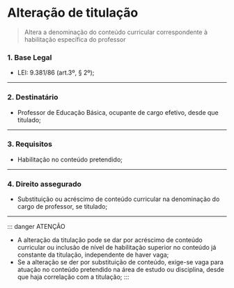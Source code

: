 # Alteração de titulação
> Altera a denominação do conteúdo curricular correspondente à habilitação específica do professor

### 1. Base Legal
+ LEI: 9.381/86 (art.3º, § 2º);
---

### 2. Destinatário
+ Professor de Educação Básica, ocupante de cargo efetivo, desde que titulado;
---

### 3. Requisitos
+ Habilitação no conteúdo pretendido;
---

### 4. Direito assegurado
+ Substituição ou acréscimo de conteúdo curricular na denominação do cargo de professor, se titulado;
---

::: danger ATENÇÃO
+ A alteração da titulação pode se dar por acréscimo de conteúdo curricular ou inclusão de nível de habilitação superior no conteúdo já constante da titulação, independente de haver vaga;
+ Se a alteração se der por substituição de conteúdo, exige-se vaga para atuação no conteúdo pretendido na área de estudo ou disciplina, desde que haja correlação com a titulação;
:::